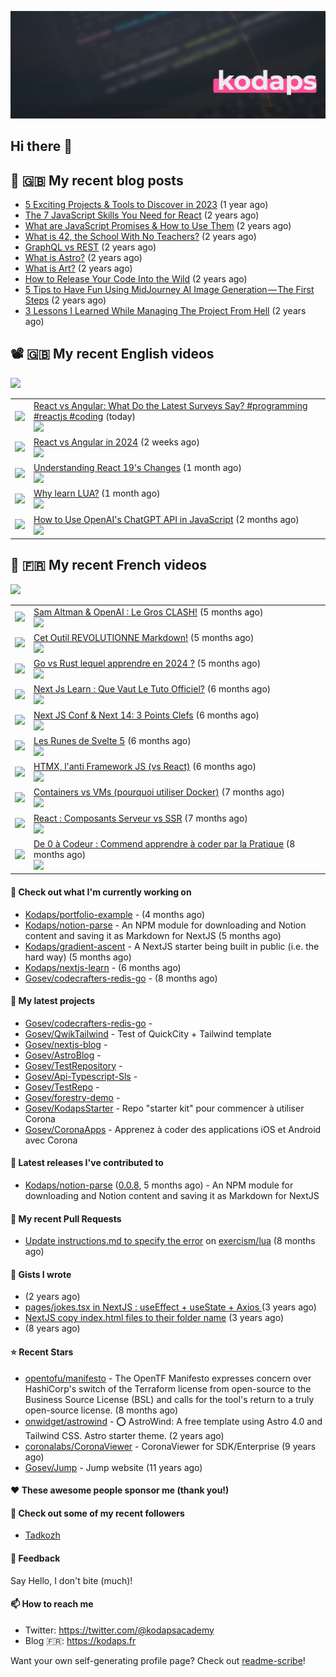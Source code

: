 ![This is an image](images/header.jpg)

## Hi there 👋


## 📜 🇬🇧 My recent blog posts

- [5 Exciting Projects &amp; Tools to Discover in 2023](https://gosev.medium.com/5-exciting-projects-tools-to-discover-in-2023-d5b6f5886740?source=rss-e68daed69805------2) (1 year ago)
- [The 7 JavaScript Skills You Need for React](https://javascript.plainenglish.io/the-7-javascript-skills-you-need-for-react-9244169ca80a?source=rss-e68daed69805------2) (2 years ago)
- [What are JavaScript Promises &amp; How to Use Them](https://javascript.plainenglish.io/what-are-javascript-promises-how-to-use-them-84fdff5757b9?source=rss-e68daed69805------2) (2 years ago)
- [What is 42, the School With No Teachers?](https://levelup.gitconnected.com/what-is-42-the-school-with-no-teachers-7e4d0f9a80c1?source=rss-e68daed69805------2) (2 years ago)
- [GraphQL vs REST](https://levelup.gitconnected.com/graphql-vs-rest-e918d9e0e271?source=rss-e68daed69805------2) (2 years ago)
- [What is Astro?](https://javascript.plainenglish.io/what-is-astro-aa3369d5a7f4?source=rss-e68daed69805------2) (2 years ago)
- [What is Art?](https://gosev.medium.com/what-is-art-2dce12548091?source=rss-e68daed69805------2) (2 years ago)
- [How to Release Your Code Into the Wild](https://levelup.gitconnected.com/how-to-release-your-code-into-the-wild-dd144218cb9b?source=rss-e68daed69805------2) (2 years ago)
- [5 Tips to Have Fun Using MidJourney AI Image Generation — The First Steps](https://gosev.medium.com/5-tips-to-have-fun-using-midjourney-ai-image-generation-the-first-steps-81cf44a53931?source=rss-e68daed69805------2) (2 years ago)
- [3 Lessons I Learned While Managing The Project From Hell](https://medium.com/illumination/3-lessons-i-learned-while-managing-the-project-from-hell-e31196db2d5f?source=rss-e68daed69805------2) (2 years ago)

## 📽 🇬🇧 My recent English videos
<img src="https://img.shields.io/youtube/channel/subscribers/UC2DOovF-OjIQ6nHClUyLKKQ?style=for-the-badge"></img>
<table>

<tr>
<td><img src="https://img.youtube.com/vi/UggfWoeRhw0/default.jpg"></img></td>
<td>
<a href="https://www.youtube.com/watch?v=UggfWoeRhw0">React vs Angular:  What Do the Latest Surveys Say? #programming #reactjs  #coding</a> (today) <br/>
<img src="https://img.shields.io/youtube/views/UggfWoeRhw0?style=flat-square"> </img> 
</td>
</tr>
<tr>
<td><img src="https://img.youtube.com/vi/K9vBpIq8Wck/default.jpg"></img></td>
<td>
<a href="https://www.youtube.com/watch?v=K9vBpIq8Wck">React vs Angular in 2024</a> (2 weeks ago) <br/>
<img src="https://img.shields.io/youtube/views/K9vBpIq8Wck?style=flat-square"> </img> 
</td>
</tr>
<tr>
<td><img src="https://img.youtube.com/vi/4JuPQBXivaw/default.jpg"></img></td>
<td>
<a href="https://www.youtube.com/watch?v=4JuPQBXivaw">Understanding React 19&#39;s Changes</a> (1 month ago) <br/>
<img src="https://img.shields.io/youtube/views/4JuPQBXivaw?style=flat-square"> </img> 
</td>
</tr>
<tr>
<td><img src="https://img.youtube.com/vi/I_rzFahRFeE/default.jpg"></img></td>
<td>
<a href="https://www.youtube.com/watch?v=I_rzFahRFeE">Why learn LUA?</a> (1 month ago) <br/>
<img src="https://img.shields.io/youtube/views/I_rzFahRFeE?style=flat-square"> </img> 
</td>
</tr>
<tr>
<td><img src="https://img.youtube.com/vi/iJ_B_5W-pDA/default.jpg"></img></td>
<td>
<a href="https://www.youtube.com/watch?v=iJ_B_5W-pDA">How to Use OpenAI&#39;s ChatGPT API in JavaScript</a> (2 months ago) <br/>
<img src="https://img.shields.io/youtube/views/iJ_B_5W-pDA?style=flat-square"> </img> 
</td>
</tr>
</table>

## 📜 🇫🇷 My recent French videos
<img src="https://img.shields.io/youtube/channel/subscribers/UCzdX32OIhpfrdxQRhN2s98w?style=for-the-badge"></img>
<table>

<tr>
<td><img src="https://img.youtube.com/vi/cvNSUEznLFQ/default.jpg"></img></td>
<td>
<a href="https://www.youtube.com/watch?v=cvNSUEznLFQ">Sam Altman &amp; OpenAI : Le Gros CLASH!</a> (5 months ago) <br/>
<img src="https://img.shields.io/youtube/views/cvNSUEznLFQ?style=flat-square"> </img> 
</td>
</tr>
<tr>
<td><img src="https://img.youtube.com/vi/A7SLY_bOVeA/default.jpg"></img></td>
<td>
<a href="https://www.youtube.com/watch?v=A7SLY_bOVeA">Cet Outil REVOLUTIONNE Markdown!</a> (5 months ago) <br/>
<img src="https://img.shields.io/youtube/views/A7SLY_bOVeA?style=flat-square"> </img> 
</td>
</tr>
<tr>
<td><img src="https://img.youtube.com/vi/ySF903Ht0kM/default.jpg"></img></td>
<td>
<a href="https://www.youtube.com/watch?v=ySF903Ht0kM">Go vs Rust lequel apprendre en 2024 ?</a> (5 months ago) <br/>
<img src="https://img.shields.io/youtube/views/ySF903Ht0kM?style=flat-square"> </img> 
</td>
</tr>
<tr>
<td><img src="https://img.youtube.com/vi/z-XsuazXz14/default.jpg"></img></td>
<td>
<a href="https://www.youtube.com/watch?v=z-XsuazXz14">Next Js Learn : Que Vaut Le Tuto Officiel?</a> (6 months ago) <br/>
<img src="https://img.shields.io/youtube/views/z-XsuazXz14?style=flat-square"> </img> 
</td>
</tr>
<tr>
<td><img src="https://img.youtube.com/vi/9KCkPo42mto/default.jpg"></img></td>
<td>
<a href="https://www.youtube.com/watch?v=9KCkPo42mto">Next JS Conf &amp; Next 14: 3 Points Clefs</a> (6 months ago) <br/>
<img src="https://img.shields.io/youtube/views/9KCkPo42mto?style=flat-square"> </img> 
</td>
</tr>
<tr>
<td><img src="https://img.youtube.com/vi/V20SdIRJQzs/default.jpg"></img></td>
<td>
<a href="https://www.youtube.com/watch?v=V20SdIRJQzs">Les Runes de Svelte 5</a> (6 months ago) <br/>
<img src="https://img.shields.io/youtube/views/V20SdIRJQzs?style=flat-square"> </img> 
</td>
</tr>
<tr>
<td><img src="https://img.youtube.com/vi/YFFNVEL0Blw/default.jpg"></img></td>
<td>
<a href="https://www.youtube.com/watch?v=YFFNVEL0Blw">HTMX, l&#39;anti Framework JS (vs React)</a> (6 months ago) <br/>
<img src="https://img.shields.io/youtube/views/YFFNVEL0Blw?style=flat-square"> </img> 
</td>
</tr>
<tr>
<td><img src="https://img.youtube.com/vi/kJrL9e5cfkE/default.jpg"></img></td>
<td>
<a href="https://www.youtube.com/watch?v=kJrL9e5cfkE">Containers vs VMs (pourquoi utiliser Docker)</a> (7 months ago) <br/>
<img src="https://img.shields.io/youtube/views/kJrL9e5cfkE?style=flat-square"> </img> 
</td>
</tr>
<tr>
<td><img src="https://img.youtube.com/vi/pKwRMnRbWww/default.jpg"></img></td>
<td>
<a href="https://www.youtube.com/watch?v=pKwRMnRbWww">React : Composants Serveur vs SSR</a> (7 months ago) <br/>
<img src="https://img.shields.io/youtube/views/pKwRMnRbWww?style=flat-square"> </img> 
</td>
</tr>
<tr>
<td><img src="https://img.youtube.com/vi/nfYaXb7OjcQ/default.jpg"></img></td>
<td>
<a href="https://www.youtube.com/watch?v=nfYaXb7OjcQ">De 0 à Codeur : Commend apprendre à coder par la Pratique</a> (8 months ago) <br/>
<img src="https://img.shields.io/youtube/views/nfYaXb7OjcQ?style=flat-square"> </img> 
</td>
</tr>
</table>

#### 👷 Check out what I'm currently working on

- [Kodaps/portfolio-example](https://github.com/Kodaps/portfolio-example) -  (4 months ago)
- [Kodaps/notion-parse](https://github.com/Kodaps/notion-parse) - An NPM module for downloading and Notion content and saving it as Markdown for NextJS (5 months ago)
- [Kodaps/gradient-ascent](https://github.com/Kodaps/gradient-ascent) - A NextJS starter being built in public (i.e. the hard way) (5 months ago)
- [Kodaps/nextjs-learn](https://github.com/Kodaps/nextjs-learn) -  (6 months ago)
- [Gosev/codecrafters-redis-go](https://github.com/Gosev/codecrafters-redis-go) -  (8 months ago)

#### 🌱 My latest projects

- [Gosev/codecrafters-redis-go](https://github.com/Gosev/codecrafters-redis-go) - 
- [Gosev/QwikTailwind](https://github.com/Gosev/QwikTailwind) - Test of QuickCity &#43; Tailwind template 
- [Gosev/nextjs-blog](https://github.com/Gosev/nextjs-blog) - 
- [Gosev/AstroBlog](https://github.com/Gosev/AstroBlog) - 
- [Gosev/TestRepository](https://github.com/Gosev/TestRepository) - 
- [Gosev/Api-Typescript-Sls](https://github.com/Gosev/Api-Typescript-Sls) - 
- [Gosev/TestRepo](https://github.com/Gosev/TestRepo) - 
- [Gosev/forestry-demo](https://github.com/Gosev/forestry-demo) - 
- [Gosev/KodapsStarter](https://github.com/Gosev/KodapsStarter) - Repo &#34;starter kit&#34; pour commencer à utiliser Corona
- [Gosev/CoronaApps](https://github.com/Gosev/CoronaApps) - Apprenez à coder des applications iOS et Android avec Corona


#### 🔭 Latest releases I've contributed to

- [Kodaps/notion-parse](https://github.com/Kodaps/notion-parse) ([0.0.8](https://github.com/Kodaps/notion-parse/releases/tag/0.0.8), 5 months ago) - An NPM module for downloading and Notion content and saving it as Markdown for NextJS

#### 🔨 My recent Pull Requests

- [Update instructions.md to specify the error](https://github.com/exercism/lua/pull/388) on [exercism/lua](https://github.com/exercism/lua) (8 months ago)


#### 📓 Gists I wrote

- [](https://gist.github.com/ce3defb6415b67ec03f48fa11fc158f0) (2 years ago)
- [pages/jokes.tsx in NextJS : useEffect &#43; useState &#43; Axios ](https://gist.github.com/fbd960d5a653bf0f527678f038d5bee1) (3 years ago)
- [NextJS copy index.html files to their folder name](https://gist.github.com/e04abeb6079273b3be54ee6496a0b309) (3 years ago)
- [](https://gist.github.com/a144834b9542ab523a10) (8 years ago)

#### ⭐ Recent Stars

- [opentofu/manifesto](https://github.com/opentofu/manifesto) - The OpenTF Manifesto expresses concern over HashiCorp&#39;s switch of the Terraform license from open-source to the Business Source License (BSL) and calls for the tool&#39;s return to a truly open-source license. (8 months ago)
- [onwidget/astrowind](https://github.com/onwidget/astrowind) - ⭕️ AstroWind: A free template using Astro 4.0 and Tailwind CSS. Astro starter theme. (2 years ago)
- [coronalabs/CoronaViewer](https://github.com/coronalabs/CoronaViewer) - CoronaViewer for SDK/Enterprise (9 years ago)
- [Gosev/Jump](https://github.com/Gosev/Jump) - Jump website (11 years ago)

#### ❤️ These awesome people sponsor me (thank you!)


#### 👯 Check out some of my recent followers

- [Tadkozh](https://github.com/Tadkozh)

#### 💬 Feedback

Say Hello, I don't bite (much)!

#### 📫 How to reach me

- Twitter: https://twitter.com/@kodapsacademy
- Blog  🇫🇷: https://kodaps.fr

Want your own self-generating profile page? Check out [readme-scribe](https://github.com/muesli/readme-scribe)!
